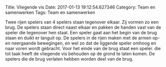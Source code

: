 Title: Vliegende vis
Date: 2017-01-13 19:12:54.627346
Category: Team en samenwerken
Tags: Team en samenwerken

Twee rijen spelers van 4 spelers staan tegenover elkaar. Zij vormen zo een brug. De spelers staan direct naast elkaar en pakken de handen vast van de speler die tegenover hen staat. Een speler gaat aan het begin van de brug staan en duikt er languit op. De spelers in de rijen maken met de armen op- en neergaande bewegingen, en wel zo dat de liggende speler omhoog en naar voren wordt gebracht. Voor het einde van de brug staat een speler. die tot taak heeft de vliegende vis behouden op de grond te laten komen. De spelers die de brug verlaten hebben worden deel van de brug.